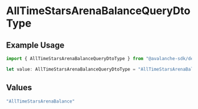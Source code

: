 # AllTimeStarsArenaBalanceQueryDtoType

## Example Usage

```typescript
import { AllTimeStarsArenaBalanceQueryDtoType } from "@avalanche-sdk/devtools/models/components";

let value: AllTimeStarsArenaBalanceQueryDtoType = "AllTimeStarsArenaBalance";
```

## Values

```typescript
"AllTimeStarsArenaBalance"
```